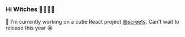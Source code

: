 ### Hi Witches 👋🧙🏻‍♀️

🔭 I’m currently working on a cutie React project [@screets](http://github.com/screets/screets.io). Can't wait to release this year 😛

<!--
**beytarovski/beytarovski** is a ✨ _special_ ✨ repository because its `README.md` (this file) appears on your GitHub profile.

Here are some ideas to get you started:

- 🔭 I’m currently working on ...
- 🌱 I’m currently learning ...
- 👯 I’m looking to collaborate on ...
- 🤔 I’m looking for help with ...
- 💬 Ask me about ...
- 📫 How to reach me: ...
- 😄 Pronouns: ...
- ⚡ Fun fact: ...
-->
